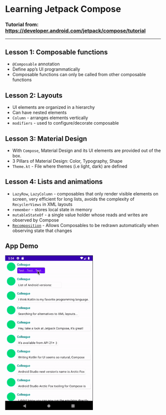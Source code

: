 # Learning Jetpack Compose
### Tutorial from: https://developer.android.com/jetpack/compose/tutorial  
---
## Lesson 1: Composable functions  
- `@Composable` annotation
- Define app’s UI programmatically
- Composable functions can only be called from other composable functions

## Lesson 2: Layouts
- UI elements are organized in a hierarchy
- Can have nested elements
- `Column` - arranges elements vertically
- `modifiers` - used to configure/decorate composable

## Lesson 3: Material Design
- With `Compose`, Material Design and its UI elements are provided out of the box.
- 3 Pillars of Material Design: Color, Typography, Shape
- `Theme.kt` - File where themes (i.e light, dark) are defined  

## Lesson 4: Lists and animations  
- `LazyRow`, `LazyColumn` - composables that only render visible elements on screen, very efficient for long lists, avoids the complexity of `RecyclerViews` in XML layouts
- `remember` - stores local state in memory
- `mutableStateOf` - a single value holder whose reads and writes are observed by Compose
- [`Recomposition`](https://developer.android.com/jetpack/compose/mental-model#recomposition) - Allows Composables to be redrawn automatically when observing state that changes

## App Demo  
<img src="media/app-demo.gif" alt="Compose App Demo" height="500"></img>
